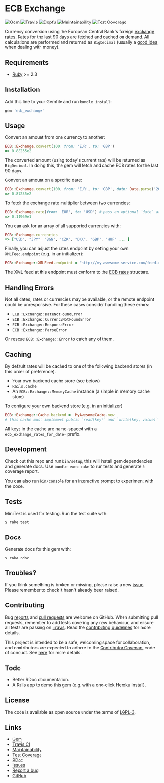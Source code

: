 # ECB Exchange

[![Gem](https://img.shields.io/gem/v/ecb_exchange.svg?style=flat)](http://rubygems.org/gems/ecb_exchange)
[![Travis](https://img.shields.io/travis/matthutchinson/ecb_exchange/master.svg?style=flat)](https://travis-ci.org/matthutchinson/ecb_exchange)
[![Depfu](https://img.shields.io/depfu/matthutchinson/ecb_exchange.svg?style=flat)](https://depfu.com/github/matthutchinson/ecb_exchange)
[![Maintainability](https://api.codeclimate.com/v1/badges/c67969dd7b921477bdcc/maintainability)](https://codeclimate.com/github/matthutchinson/ecb_exchange/maintainability)
[![Test Coverage](https://api.codeclimate.com/v1/badges/c67969dd7b921477bdcc/test_coverage)](https://codeclimate.com/github/matthutchinson/ecb_exchange/test_coverage)

Currency conversion using the European Central Bank's foreign [exchange
rates](http://www.ecb.europa.eu/stats/eurofxref/eurofxref-hist-90d.xml). Rates
for the last 90 days are fetched and cached on demand. All calculations are
  performed and returned as `BigDecimal` (usually a [good
  idea](https://makandracards.com/makandra/1178-bigdecimal-arithmetic-in-ruby)
  when dealing with money).

## Requirements

* [Ruby](http://ruby-lang.org/) >= 2.3

## Installation

Add this line to your Gemfile and run `bundle install`:

```ruby
gem 'ecb_exchange'
```

## Usage

Convert an amount from one currency to another:

```ruby
ECB::Exchange.convert(100, from: 'EUR', to: 'GBP')
=> 0.88235e2
```

The converted amount (using today's current rate) will be returned as
`BigDecimal`. In doing this, the gem will fetch and cache ECB rates for the last
90 days.

Convert an amount on a specific date:

```ruby
ECB::Exchange.convert(100, from: 'EUR', to: 'GBP', date: Date.parse('2017-01-11'))
=> 0.87235e2
```

To fetch the exchange rate multiplier between two currencies:

```ruby
ECB::Exchange.rate(from: 'EUR', to: 'USD') # pass an optional `date` arg here too
=> 0.11969e1
```

You can ask for an array of all supported currencies with:

```ruby
ECB::Exchange.currencies
=> ["USD", "JPY", "BGN", "CZK", "DKK", "GBP", "HUF" ... ]
```

Finally, you can adjust the rates endpoint by setting your own
`XMLFeed.endpoint` (e.g. in an initializer):

```ruby
ECB::Exchange::XMLFeed.endpoint = "http://my-awesome-service.com/feed.xml"
```

The XML feed at this endpoint must conform to the [ECB
rates](http://www.ecb.europa.eu/stats/eurofxref/eurofxref-hist-90d.xml)
structure.

## Handling Errors

Not all dates, rates or currencies may be available, or the remote endpoint
could be unresponsive. For these cases consider handling these errors:

* `ECB::Exchange::DateNotFoundError`
* `ECB::Exchange::CurrencyNotFoundError`
* `ECB::Exchange::ResponseError`
* `ECB::Exchange::ParseError`

Or rescue `ECB::Exchange::Error` to catch any of them.

## Caching

By default rates will be cached to one of the following backend stores (in this
order of preference).

* Your own backend cache store (see below)
* `Rails.cache`
* An `ECB::Exchange::MemoryCache` instance (a simple in memory cache store)

To configure your own backend store (e.g. in an initializer):

```ruby
ECB::Exchange::Cache.backend =  MyAwesomeCache.new
# this cache must implement public `read(key)` and `write(key, value)` methods
```

All keys in the cache are name-spaced with a `ecb_exchange_rates_for_date-`
prefix.

## Development

Check out this repo and run `bin/setup`, this will install gem dependencies and
generate docs. Use `bundle exec rake` to run tests and generate a coverage
report.

You can also run `bin/console` for an interactive prompt to experiment with the
code.

## Tests

MiniTest is used for testing. Run the test suite with:

    $ rake test

## Docs

Generate docs for this gem with:

    $ rake rdoc

## Troubles?

If you think something is broken or missing, please raise a new
[issue](https://github.com/matthutchinson/ecb_exchange/issues). Please remember
to check it hasn't already been raised.

## Contributing

Bug [reports](https://github.com/matthutchinson/ecb_exchange/issues) and [pull
requests](https://github.com/matthutchinson/ecb_exchange/pulls) are welcome on
GitHub. When submitting pull requests, remember to add tests covering any new
behaviour, and ensure all tests are passing on
[Travis](https://travis-ci.org/matthutchinson/ecb_exchange). Read the
[contributing
guidelines](https://github.com/matthutchinson/ecb_exchange/blob/master/CONTRIBUTING.md)
for more details.

This project is intended to be a safe, welcoming space for collaboration, and
contributors are expected to adhere to the [Contributor
Covenant](http://contributor-covenant.org) code of conduct. See
[here](https://github.com/matthutchinson/ecb_exchange/blob/master/CODE_OF_CONDUCT.md)
for more details.

## Todo

* Better RDoc documentation.
* A Rails app to demo this gem (e.g. with a one-click Heroku install).

## License

The code is available as open source under the terms of
[LGPL-3](https://opensource.org/licenses/LGPL-3.0).

## Links

* [Gem](http://rubygems.org/gems/ecb_exchange)
* [Travis CI](https://travis-ci.org/matthutchinson/ecb_exchange)
* [Maintainability](https://codeclimate.com/github/matthutchinson/ecb_exchange/maintainability)
* [Test Coverage](https://codeclimate.com/github/matthutchinson/ecb_exchange/test_coverage)
* [RDoc](http://rdoc.info/projects/matthutchinson/ecb_exchange)
* [Issues](http://github.com/matthutchinson/ecb_exchange/issues)
* [Report a bug](http://github.com/matthutchinson/ecb_exchange/issues/new)
* [GitHub](https://github.com/matthutchinson/ecb_exchange)
